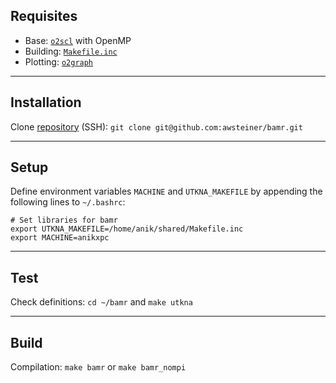 ## Requisites
 - Base: [`o2scl`](./o2scl.md) with OpenMP
 - Building: [`Makefile.inc`](./svn.md) 
 - Plotting: [`o2graph`](./o2graph.md) 
___
## Installation 
Clone [repository](https://github.com/awsteiner/bamr) (SSH): `git clone git@github.com:awsteiner/bamr.git` 
___
## Setup 
Define environment variables `MACHINE` and `UTKNA_MAKEFILE` by appending the following lines to `~/.bashrc`:
```
# Set libraries for bamr
export UTKNA_MAKEFILE=/home/anik/shared/Makefile.inc
export MACHINE=anikxpc
```
___
## Test 
Check definitions: `cd ~/bamr` and `make utkna`
___
## Build 
Compilation: `make bamr` or `make bamr_nompi` 